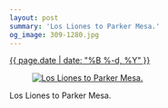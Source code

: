 ```yaml
---
layout: post
summary: 'Los Liones to Parker Mesa.'
og_image: 309-1280.jpg
---
```


<p>
 <time>
  <a href="/309">
   {{ page.date | date: "%B %-d, %Y" }}
  </a>
 </time>
 <a href="/309">
  <figure data-taken="4/13/2014">
   <img alt="Los Liones to Parker Mesa." sizes="(min-width: 700px) 50vw, calc(100vw - 2rem)" src="{{ site.assets_url }}/309-640.jpg" srcset="{{ site.assets_url }}/309-1280.jpg 1280w, {{ site.assets_url }}/309-960.jpg 960w, {{ site.assets_url }}/309-640.jpg 640w, {{ site.assets_url }}/309-320.jpg 320w"/>
  </figure>
 </a>
 <span>
  Los Liones to Parker Mesa.
 </span>
</p>
